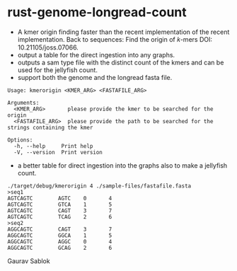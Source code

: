 # rust-genome-longread-count

- A kmer origin finding faster than the recent implementation of the recent implementation. Back to sequences: Find the origin of 𝑘-mers DOI: 10.21105/joss.07066.
- output a table for the direct ingestion into any graphs. 
- outputs a sam type file with the distinct count of the kmers and can be used for the jellyfish count. 
- support both the genome and the longread fasta file. 

```
Usage: kmerorigin <KMER_ARG> <FASTAFILE_ARG>

Arguments:
  <KMER_ARG>       please provide the kmer to be searched for the origin
  <FASTAFILE_ARG>  please provide the path to be searched for the strings containing the kmer

Options:
  -h, --help     Print help
  -V, --version  Print version
```
- a better table for direct ingestion into the graphs also to make a jellyfish count. 

```
./target/debug/kmerorigin 4 ./sample-files/fastafile.fasta
>seq1
AGTCAGTC        AGTC    0       4
AGTCAGTC        GTCA    1       5
AGTCAGTC        CAGT    3       7
AGTCAGTC        TCAG    2       6
>seq2
AGGCAGTC        CAGT    3       7
AGGCAGTC        GGCA    1       5
AGGCAGTC        AGGC    0       4
AGGCAGTC        GCAG    2       6
```

Gaurav Sablok
